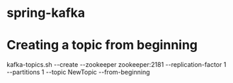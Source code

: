 # spring-kafka

# Creating a topic from beginning
kafka-topics.sh --create --zookeeper zookeeper:2181 --replication-factor 1 --partitions 1 --topic NewTopic --from-beginning
